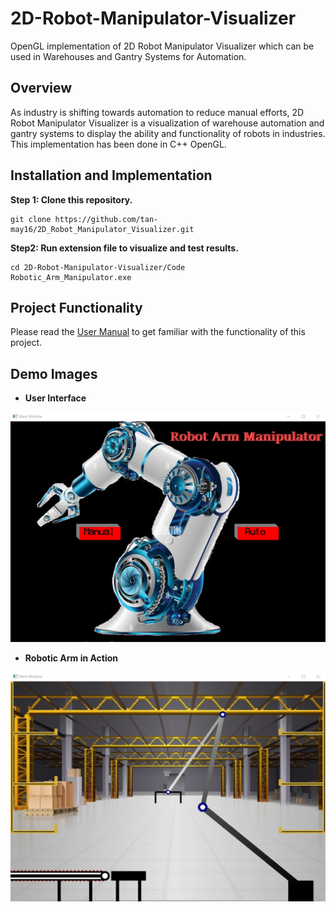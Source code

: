 # 2D-Robot-Manipulator-Visualizer
OpenGL implementation of 2D Robot Manipulator Visualizer which can be used in Warehouses and Gantry Systems for Automation.

## Overview
As industry is shifting towards automation to reduce manual efforts, 2D Robot Manipulator Visualizer is a visualization of warehouse automation and gantry systems to display the ability and functionality of robots in industries. This implementation has been done in C++ OpenGL.

## Installation and Implementation
**Step 1: Clone this repository.**
```shell
git clone https://github.com/tan-may16/2D_Robot_Manipulator_Visualizer.git
```

**Step2: Run extension file to visualize and test results.**
```shell
cd 2D-Robot-Manipulator-Visualizer/Code
Robotic_Arm_Manipulator.exe
```

## Project Functionality
Please read the [User Manual](https://github.com/tan-may16/2D-Robot-Manipulator-Visualizer/blob/main/2D%20ROBOT%20MANIPULATOR%20VISUALIZER-%20User%20Guide.pdf) to get familiar with the functionality of this project.

## Demo Images
* **User Interface**
<img src="Result Images/Introduction_Page.jpg" width="600"/>

* **Robotic Arm in Action**
<img src="Result Images/Robotic_Arm_Functionality.jpg" width="600"/>
